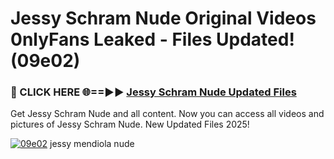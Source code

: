 # Jessy Schram Nude Original Videos 0nlyFans Leaked - Files Updated! (09e02)

<h3>🔴 CLICK HERE 🌐==►► <a href="https://tinyurl.com/5h6xmrr3" rel="nofollow">Jessy Schram Nude Updated Files</a></h3>

Get Jessy Schram Nude and all content. Now you can access all videos and pictures of Jessy Schram Nude. New Updated Files 2025!

[![09e02](https://i.imgur.com/KVD873Z.gif)](https://tinyurl.com/5h6xmrr3)
jessy mendiola nude